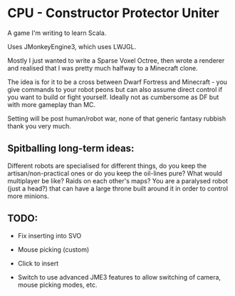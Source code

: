 # CPU - Constructor Protector Uniter

A game I'm writing to learn Scala.

Uses JMonkeyEngine3, which uses LWJGL.

Mostly I just wanted to write a Sparse Voxel Octree, then wrote a
renderer and realised that I was pretty much halfway to a Minecraft clone.

The idea is for it to be a cross between Dwarf Fortress and Minecraft -
you give commands to your robot peons but can also assume direct control if you want to build or fight yourself.
Ideally not as cumbersome as DF but with more gameplay than MC.

Setting will be post human/robot war, none of that generic fantasy rubbish thank you very much.

## Spitballing long-term ideas:
Different robots are specialised for different things, do you keep
the artisan/non-practical ones or do you keep the oil-lines pure?
What would multiplayer be like? Raids on each other's maps?
You are a paralysed robot (just a head?) that can have a large throne built around it in order to control more minions.

## TODO:
  * Fix inserting into SVO
  * Mouse picking (custom)
  * Click to insert
  
  * Switch to use advanced JME3 features to allow switching of camera, mouse picking modes, etc.

